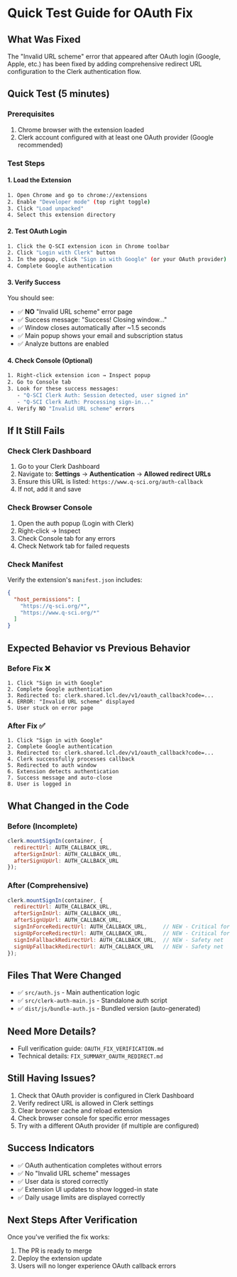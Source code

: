 # Quick Test Guide for OAuth Fix

## What Was Fixed
The "Invalid URL scheme" error that appeared after OAuth login (Google, Apple, etc.) has been fixed by adding comprehensive redirect URL configuration to the Clerk authentication flow.

## Quick Test (5 minutes)

### Prerequisites
1. Chrome browser with the extension loaded
2. Clerk account configured with at least one OAuth provider (Google recommended)

### Test Steps

#### 1. Load the Extension
```bash
1. Open Chrome and go to chrome://extensions
2. Enable "Developer mode" (top right toggle)
3. Click "Load unpacked"
4. Select this extension directory
```

#### 2. Test OAuth Login
```bash
1. Click the Q-SCI extension icon in Chrome toolbar
2. Click "Login with Clerk" button
3. In the popup, click "Sign in with Google" (or your OAuth provider)
4. Complete Google authentication
```

#### 3. Verify Success
You should see:
- ✅ **NO** "Invalid URL scheme" error page
- ✅ Success message: "Success! Closing window..."
- ✅ Window closes automatically after ~1.5 seconds
- ✅ Main popup shows your email and subscription status
- ✅ Analyze buttons are enabled

#### 4. Check Console (Optional)
```bash
1. Right-click extension icon → Inspect popup
2. Go to Console tab
3. Look for these success messages:
   - "Q-SCI Clerk Auth: Session detected, user signed in"
   - "Q-SCI Clerk Auth: Processing sign-in..."
4. Verify NO "Invalid URL scheme" errors
```

## If It Still Fails

### Check Clerk Dashboard
1. Go to your Clerk Dashboard
2. Navigate to: **Settings** → **Authentication** → **Allowed redirect URLs**
3. Ensure this URL is listed: `https://www.q-sci.org/auth-callback`
4. If not, add it and save

### Check Browser Console
1. Open the auth popup (Login with Clerk)
2. Right-click → Inspect
3. Check Console tab for any errors
4. Check Network tab for failed requests

### Check Manifest
Verify the extension's `manifest.json` includes:
```json
{
  "host_permissions": [
    "https://q-sci.org/*",
    "https://www.q-sci.org/*"
  ]
}
```

## Expected Behavior vs Previous Behavior

### Before Fix ❌
```
1. Click "Sign in with Google"
2. Complete Google authentication
3. Redirected to: clerk.shared.lcl.dev/v1/oauth_callback?code=...
4. ERROR: "Invalid URL scheme" displayed
5. User stuck on error page
```

### After Fix ✅
```
1. Click "Sign in with Google"
2. Complete Google authentication
3. Redirected to: clerk.shared.lcl.dev/v1/oauth_callback?code=...
4. Clerk successfully processes callback
5. Redirected to auth window
6. Extension detects authentication
7. Success message and auto-close
8. User is logged in
```

## What Changed in the Code

### Before (Incomplete)
```javascript
clerk.mountSignIn(container, {
  redirectUrl: AUTH_CALLBACK_URL,
  afterSignInUrl: AUTH_CALLBACK_URL,
  afterSignUpUrl: AUTH_CALLBACK_URL
});
```

### After (Comprehensive)
```javascript
clerk.mountSignIn(container, {
  redirectUrl: AUTH_CALLBACK_URL,
  afterSignInUrl: AUTH_CALLBACK_URL,
  afterSignUpUrl: AUTH_CALLBACK_URL,
  signInForceRedirectUrl: AUTH_CALLBACK_URL,     // NEW - Critical for OAuth
  signUpForceRedirectUrl: AUTH_CALLBACK_URL,     // NEW - Critical for OAuth
  signInFallbackRedirectUrl: AUTH_CALLBACK_URL,  // NEW - Safety net
  signUpFallbackRedirectUrl: AUTH_CALLBACK_URL   // NEW - Safety net
});
```

## Files That Were Changed
- ✅ `src/auth.js` - Main authentication logic
- ✅ `src/clerk-auth-main.js` - Standalone auth script
- ✅ `dist/js/bundle-auth.js` - Bundled version (auto-generated)

## Need More Details?
- Full verification guide: `OAUTH_FIX_VERIFICATION.md`
- Technical details: `FIX_SUMMARY_OAUTH_REDIRECT.md`

## Still Having Issues?
1. Check that OAuth provider is configured in Clerk Dashboard
2. Verify redirect URL is allowed in Clerk settings
3. Clear browser cache and reload extension
4. Check browser console for specific error messages
5. Try with a different OAuth provider (if multiple are configured)

## Success Indicators
- ✅ OAuth authentication completes without errors
- ✅ No "Invalid URL scheme" messages
- ✅ User data is stored correctly
- ✅ Extension UI updates to show logged-in state
- ✅ Daily usage limits are displayed correctly

## Next Steps After Verification
Once you've verified the fix works:
1. The PR is ready to merge
2. Deploy the extension update
3. Users will no longer experience OAuth callback errors
